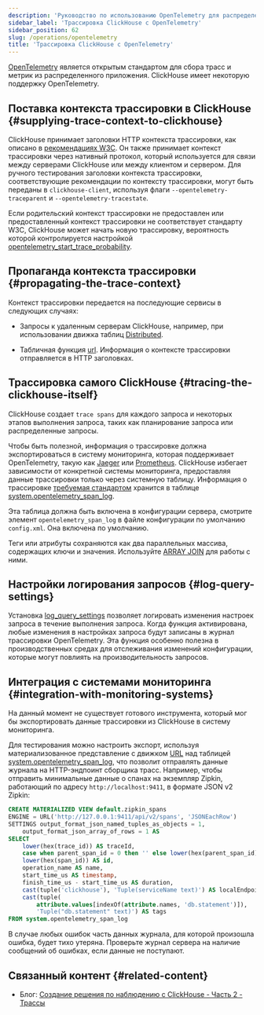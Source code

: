 ```yaml
---
description: 'Руководство по использованию OpenTelemetry для распределенного трассирования и сбора метрик в ClickHouse'
sidebar_label: 'Трассировка ClickHouse с OpenTelemetry'
sidebar_position: 62
slug: /operations/opentelemetry
title: 'Трассировка ClickHouse с OpenTelemetry'
---
```


[OpenTelemetry](https://opentelemetry.io/) является открытым стандартом для сбора трасс и метрик из распределенного приложения. ClickHouse имеет некоторую поддержку OpenTelemetry.

## Поставка контекста трассировки в ClickHouse {#supplying-trace-context-to-clickhouse}

ClickHouse принимает заголовки HTTP контекста трассировки, как описано в [рекомендациях W3C](https://www.w3.org/TR/trace-context/). Он также принимает контекст трассировки через нативный протокол, который используется для связи между серверами ClickHouse или между клиентом и сервером. Для ручного тестирования заголовки контекста трассировки, соответствующие рекомендации по контексту трассировки, могут быть переданы в `clickhouse-client`, используя флаги `--opentelemetry-traceparent` и `--opentelemetry-tracestate`.

Если родительский контекст трассировки не предоставлен или предоставленный контекст трассировки не соответствует стандарту W3C, ClickHouse может начать новую трассировку, вероятность которой контролируется настройкой [opentelemetry_start_trace_probability](/operations/settings/settings#opentelemetry_start_trace_probability).

## Пропаганда контекста трассировки {#propagating-the-trace-context}

Контекст трассировки передается на последующие сервисы в следующих случаях:

* Запросы к удаленным серверам ClickHouse, например, при использовании движка таблиц [Distributed](../engines/table-engines/special/distributed.md).

* Табличная функция [url](../sql-reference/table-functions/url.md). Информация о контексте трассировки отправляется в HTTP заголовках.

## Трассировка самого ClickHouse {#tracing-the-clickhouse-itself}

ClickHouse создает `trace spans` для каждого запроса и некоторых этапов выполнения запроса, таких как планирование запроса или распределенные запросы.

Чтобы быть полезной, информация о трассировке должна экспортироваться в систему мониторинга, которая поддерживает OpenTelemetry, такую как [Jaeger](https://jaegertracing.io/) или [Prometheus](https://prometheus.io/). ClickHouse избегает зависимости от конкретной системы мониторинга, предоставляя данные трассировки только через системную таблицу. Информация о трассировке [требуемая стандартом](https://github.com/open-telemetry/opentelemetry-specification/blob/master/specification/overview.md#span) хранится в таблице [system.opentelemetry_span_log](../operations/system-tables/opentelemetry_span_log.md).

Эта таблица должна быть включена в конфигурации сервера, смотрите элемент `opentelemetry_span_log` в файле конфигурации по умолчанию `config.xml`. Она включена по умолчанию.

Теги или атрибуты сохраняются как два параллельных массива, содержащих ключи и значения. Используйте [ARRAY JOIN](../sql-reference/statements/select/array-join.md) для работы с ними.

## Настройки логирования запросов {#log-query-settings}

Установка [log_query_settings](settings/settings.md) позволяет логировать изменения настроек запроса в течение выполнения запроса. Когда функция активирована, любые изменения в настройках запроса будут записаны в журнал трассировки OpenTelemetry. Эта функция особенно полезна в производственных средах для отслеживания изменений конфигурации, которые могут повлиять на производительность запросов.

## Интеграция с системами мониторинга {#integration-with-monitoring-systems}

На данный момент не существует готового инструмента, который мог бы экспортировать данные трассировки из ClickHouse в систему мониторинга.

Для тестирования можно настроить экспорт, используя материализованное представление с движком [URL](../engines/table-engines/special/url.md) над таблицей [system.opentelemetry_span_log](../operations/system-tables/opentelemetry_span_log.md), что позволит отправлять данные журнала на HTTP-эндпоинт сборщика трасс. Например, чтобы отправить минимальные данные о спанах на экземпляр Zipkin, работающий по адресу `http://localhost:9411`, в формате JSON v2 Zipkin:

```sql
CREATE MATERIALIZED VIEW default.zipkin_spans
ENGINE = URL('http://127.0.0.1:9411/api/v2/spans', 'JSONEachRow')
SETTINGS output_format_json_named_tuples_as_objects = 1,
    output_format_json_array_of_rows = 1 AS
SELECT
    lower(hex(trace_id)) AS traceId,
    case when parent_span_id = 0 then '' else lower(hex(parent_span_id)) end AS parentId,
    lower(hex(span_id)) AS id,
    operation_name AS name,
    start_time_us AS timestamp,
    finish_time_us - start_time_us AS duration,
    cast(tuple('clickhouse'), 'Tuple(serviceName text)') AS localEndpoint,
    cast(tuple(
        attribute.values[indexOf(attribute.names, 'db.statement')]),
        'Tuple("db.statement" text)') AS tags
FROM system.opentelemetry_span_log
```

В случае любых ошибок часть данных журнала, для которой произошла ошибка, будет тихо утеряна. Проверьте журнал сервера на наличие сообщений об ошибках, если данные не поступают.

## Связанный контент {#related-content}

- Блог: [Создание решения по наблюдению с ClickHouse - Часть 2 - Трассы](https://clickhouse.com/blog/storing-traces-and-spans-open-telemetry-in-clickhouse)
